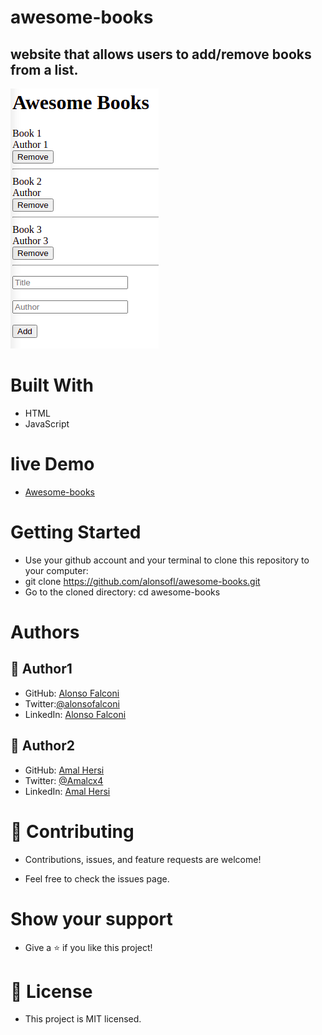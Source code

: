 # awesome-books

## website that allows users to add/remove books from a list.

![Website screenshot](./screenshot.png)

# Built With
- HTML 
- JavaScript

# live Demo 
- [Awesome-books](https://alonsofl.github.io/awesome-books/)

# Getting Started
  - Use your github account and your terminal to clone this repository to your computer:
  - git clone https://github.com/alonsofl/awesome-books.git
  - Go to the cloned directory: cd awesome-books


# Authors

## 👤 Author1

- GitHub: [Alonso Falconi](https://github.com/alonsofl)
- Twitter:[@alonsofalconi](https://www.twitter.com/alonsofalconi)
- LinkedIn: [Alonso Falconi](https://www.linkedin.com/in/alonsofalconi)

## 👤 Author2

- GitHub: [Amal Hersi](https://github.com/Amalcxc)
- Twitter: [@Amalcx4](https://twitter.com/home?lang=en)
- LinkedIn: [Amal Hersi](https://www.linkedin.com/in/amal-hersi-a29583205/)

# 🤝 Contributing
- Contributions, issues, and feature requests are welcome!

- Feel free to check the issues page.

# Show your support
- Give a ⭐️ if you like this project!


# 📝 License
- This project is MIT licensed.